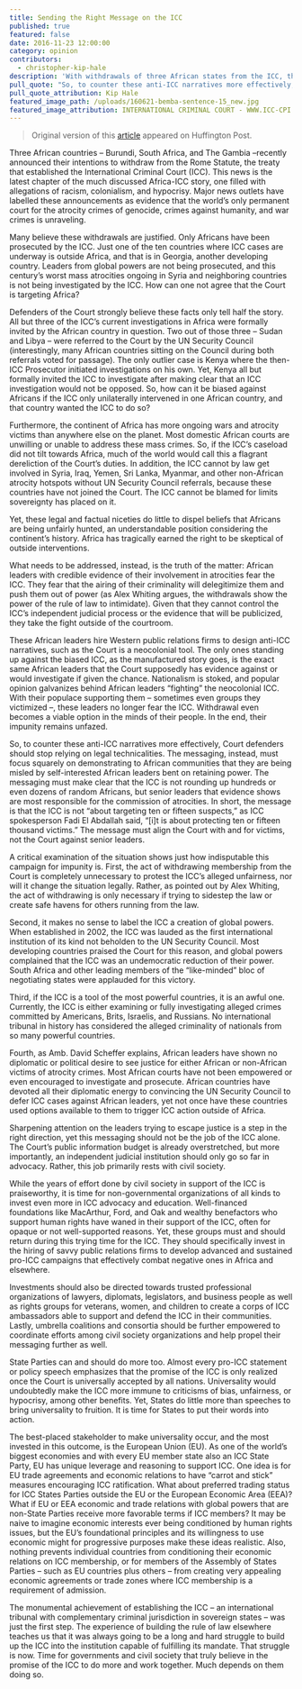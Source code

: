 ```yaml
---
title: Sending the Right Message on the ICC
published: true
featured: false
date: 2016-11-23 12:00:00
category: opinion
contributors:
  - christopher-kip-hale
description: 'With withdrawals of three African states from the ICC, there is reason to question what may be going wrong, if at all. Just impunity fighting back, but better messaging is needed.'
pull_quote: "So, to counter these anti-ICC narratives more effectively, Court defenders should stop relying on legal technicalities. The messaging, instead, must focus squarely on demonstrating to African communities that they are being misled by self-interested African leaders bent on retaining power. The messaging must make clear that the ICC is not rounding up hundreds or even dozens of random Africans, but senior leaders that evidence shows are most responsible for the commission of atrocities. In short, the message is that the ICC is not 'about targeting ten or fifteen suspects,' as ICC spokesperson Fadi El Abdallah said, '[i]t is about protecting ten or fifteen thousand victims.' The message must align the Court with and for victims, not the Court against senior leaders."
pull_quote_attribution: Kip Hale
featured_image_path: /uploads/160621-bemba-sentence-15_new.jpg
featured_image_attribution: INTERNATIONAL CRIMINAL COURT - WWW.ICC-CPI.INT/AVGALLERY
---
```



> Original version of this [article](http://www.huffingtonpost.com/entry/sending-the-right-message-on-the-icc_us_58341e1ae4b0eaa5f14d4a56) appeared on Huffington Post.

Three African countries – Burundi, South Africa, and The Gambia –recently announced their intentions to withdraw from the Rome Statute, the treaty that established the International Criminal Court (ICC). This news is the latest chapter of the much discussed Africa-ICC story, one filled with allegations of racism, colonialism, and hypocrisy. Major news outlets have labelled these announcements as evidence that the world’s only permanent court for the atrocity crimes of genocide, crimes against humanity, and war crimes is unraveling.

Many believe these withdrawals are justified. Only Africans have been prosecuted by the ICC. Just one of the ten countries where ICC cases are underway is outside Africa, and that is in Georgia, another developing country. Leaders from global powers are not being prosecuted, and this century’s worst mass atrocities ongoing in Syria and neighboring countries is not being investigated by the ICC. How can one not agree that the Court is targeting Africa?

Defenders of the Court strongly believe these facts only tell half the story. All but three of the ICC’s current investigations in Africa were formally invited by the African country in question. Two out of those three – Sudan and Libya – were referred to the Court by the UN Security Council (interestingly, many African countries sitting on the Council during both referrals voted for passage). The only outlier case is Kenya where the then-ICC Prosecutor initiated investigations on his own. Yet, Kenya all but formally invited the ICC to investigate after making clear that an ICC investigation would not be opposed. So, how can it be biased against Africans if the ICC only unilaterally intervened in one African country, and that country wanted the ICC to do so?

Furthermore, the continent of Africa has more ongoing wars and atrocity victims than anywhere else on the planet. Most domestic African courts are unwilling or unable to address these mass crimes. So, if the ICC’s caseload did not tilt towards Africa, much of the world would call this a flagrant dereliction of the Court’s duties. In addition, the ICC cannot by law get involved in Syria, Iraq, Yemen, Sri Lanka, Myanmar, and other non-African atrocity hotspots without UN Security Council referrals, because these countries have not joined the Court. The ICC cannot be blamed for limits sovereignty has placed on it.

Yet, these legal and factual niceties do little to dispel beliefs that Africans are being unfairly hunted, an understandable position considering the continent’s history. Africa has tragically earned the right to be skeptical of outside interventions.

What needs to be addressed, instead, is the truth of the matter: African leaders with credible evidence of their involvement in atrocities fear the ICC. They fear that the airing of their criminality will delegitimize them and push them out of power (as Alex Whiting argues, the withdrawals show the power of the rule of law to intimidate). Given that they cannot control the ICC’s independent judicial process or the evidence that will be publicized, they take the fight outside of the courtroom.

These African leaders hire Western public relations firms to design anti-ICC narratives, such as the Court is a neocolonial tool. The only ones standing up against the biased ICC, as the manufactured story goes, is the exact same African leaders that the Court supposedly has evidence against or would investigate if given the chance. Nationalism is stoked, and popular opinion galvanizes behind African leaders “fighting” the neocolonial ICC. With their populace supporting them – sometimes even groups they victimized –, these leaders no longer fear the ICC. Withdrawal even becomes a viable option in the minds of their people. In the end, their impunity remains unfazed.

So, to counter these anti-ICC narratives more effectively, Court defenders should stop relying on legal technicalities. The messaging, instead, must focus squarely on demonstrating to African communities that they are being misled by self-interested African leaders bent on retaining power. The messaging must make clear that the ICC is not rounding up hundreds or even dozens of random Africans, but senior leaders that evidence shows are most responsible for the commission of atrocities. In short, the message is that the ICC is not “about targeting ten or fifteen suspects,” as ICC spokesperson Fadi El Abdallah said, “[i]t is about protecting ten or fifteen thousand victims.” The message must align the Court with and for victims, not the Court against senior leaders.

A critical examination of the situation shows just how indisputable this campaign for impunity is. First, the act of withdrawing membership from the Court is completely unnecessary to protest the ICC’s alleged unfairness, nor will it change the situation legally. Rather, as pointed out by Alex Whiting, the act of withdrawing is only necessary if trying to sidestep the law or create safe havens for others running from the law.

Second, it makes no sense to label the ICC a creation of global powers. When established in 2002, the ICC was lauded as the first international institution of its kind not beholden to the UN Security Council. Most developing countries praised the Court for this reason, and global powers complained that the ICC was an undemocratic reduction of their power. South Africa and other leading members of the “like-minded” bloc of negotiating states were applauded for this victory.

Third, if the ICC is a tool of the most powerful countries, it is an awful one. Currently, the ICC is either examining or fully investigating alleged crimes committed by Americans, Brits, Israelis, and Russians. No international tribunal in history has considered the alleged criminality of nationals from so many powerful countries.

Fourth, as Amb. David Scheffer explains, African leaders have shown no diplomatic or political desire to see justice for either African or non-African victims of atrocity crimes. Most African courts have not been empowered or even encouraged to investigate and prosecute. African countries have devoted all their diplomatic energy to convincing the UN Security Council to defer ICC cases against African leaders, yet not once have these countries used options available to them to trigger ICC action outside of Africa.

Sharpening attention on the leaders trying to escape justice is a step in the right direction, yet this messaging should not be the job of the ICC alone. The Court’s public information budget is already overstretched, but more importantly, an independent judicial institution should only go so far in advocacy. Rather, this job primarily rests with civil society.

While the years of effort done by civil society in support of the ICC is praiseworthy, it is time for non-governmental organizations of all kinds to invest even more in ICC advocacy and education. Well-financed foundations like MacArthur, Ford, and Oak and wealthy benefactors who support human rights have waned in their support of the ICC, often for opaque or not well-supported reasons. Yet, these groups must and should return during this trying time for the ICC. They should specifically invest in the hiring of savvy public relations firms to develop advanced and sustained pro-ICC campaigns that effectively combat negative ones in Africa and elsewhere.

Investments should also be directed towards trusted professional organizations of lawyers, diplomats, legislators, and business people as well as rights groups for veterans, women, and children to create a corps of ICC ambassadors able to support and defend the ICC in their communities. Lastly, umbrella coalitions and consortia should be further empowered to coordinate efforts among civil society organizations and help propel their messaging further as well.

State Parties can and should do more too. Almost every pro-ICC statement or policy speech emphasizes that the promise of the ICC is only realized once the Court is universally accepted by all nations. Universality would undoubtedly make the ICC more immune to criticisms of bias, unfairness, or hypocrisy, among other benefits. Yet, States do little more than speeches to bring universality to fruition. It is time for States to put their words into action.

The best-placed stakeholder to make universality occur, and the most invested in this outcome, is the European Union (EU). As one of the world’s biggest economies and with every EU member state also an ICC State Party, EU has unique leverage and reasoning to support ICC. One idea is for EU trade agreements and economic relations to have “carrot and stick” measures encouraging ICC ratification. What about preferred trading status for ICC States Parties outside the EU or the European Economic Area (EEA)? What if EU or EEA economic and trade relations with global powers that are non-State Parties receive more favorable terms if ICC members? It may be naive to imagine economic interests ever being conditioned by human rights issues, but the EU’s foundational principles and its willingness to use economic might for progressive purposes make these ideas realistic. Also, nothing prevents individual countries from conditioning their economic relations on ICC membership, or for members of the Assembly of States Parties – such as EU countries plus others – from creating very appealing economic agreements or trade zones where ICC membership is a requirement of admission.

The monumental achievement of establishing the ICC – an international tribunal with complementary criminal jurisdiction in sovereign states – was just the first step. The experience of building the rule of law elsewhere teaches us that it was always going to be a long and hard struggle to build up the ICC into the institution capable of fulfilling its mandate. That struggle is now. Time for governments and civil society that truly believe in the promise of the ICC to do more and work together. Much depends on them doing so.
